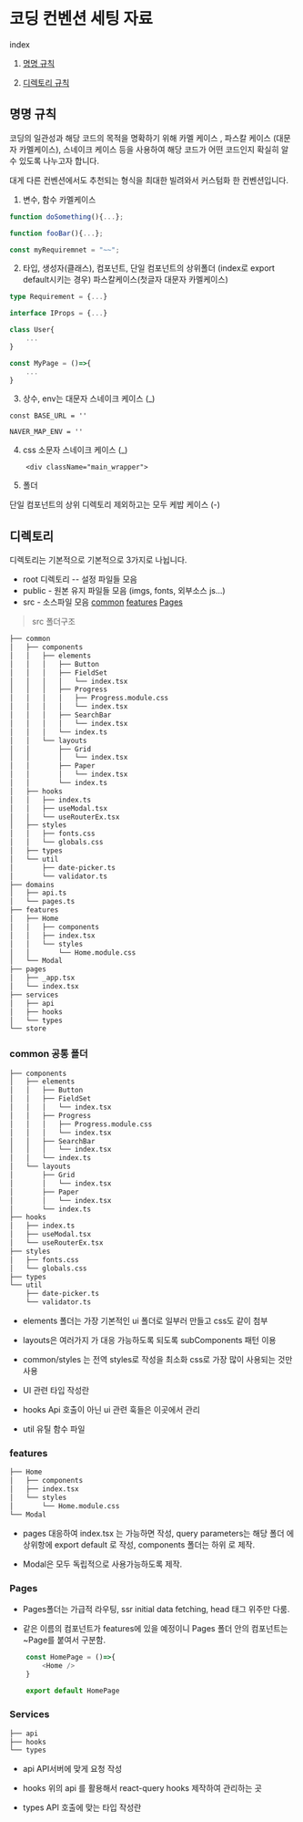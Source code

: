 # 코딩 컨벤션 세팅 자료

index

1. [명명 규칙](#명명-규칙)

2. [디렉토리 규칙](#디렉토리)

## 명명 규칙

코딩의 일관성과 해당 코드의 목적을 명확하기 위해 카멜 케이스 , 파스칼 케이스 (대문자 카멜케이스), 스네이크 케이스 등을 사용하여 해당 코드가 어떤 코드인지 확실히 알 수 있도록 나누고자 합니다.

대게 다른 컨벤션에서도 추천되는 형식을 최대한 빌려와서 커스텀화 한 컨벤션입니다.

1. 변수, 함수 카멜케이스

```ts
function doSomething(){...};

function fooBar(){...};

const myRequiremnet = "~~"; 
```

2. 타입, 생성자(클래스), 컴포넌트, 단일 컴포넌트의 상위폴더 (index로 export default시키는 경우) 파스칼케이스(첫글자 대문자 카멜케이스)

```ts
type Requirement = {...}

interface IProps = {...}

class User{
    ...
}

const MyPage = ()=>{
    ...
}
```

3. 상수, env는 대문자 스네이크 케이스 (_)
```
const BASE_URL = ''

NAVER_MAP_ENV = ''
```

4. css 소문자 스네이크 케이스 (_)
```
    <div className="main_wrapper">
```

5. 폴더 

단일 컴포넌트의 상위 디렉토리 제외하고는 모두 케밥 케이스 (-)

## 디렉토리

디렉토리는 기본적으로 기본적으로 3가지로 나뉩니다.

- root 디렉토리 -- 설정 파일들 모음
- public - 원본 유지 파일들 모음 (imgs, fonts, 외부소스 js...)
- src - 소스파일 모음 [common](#common-공통-폴더) [features](#features) [Pages](#pages)

> src 폴더구조
```bash
├── common
│   ├── components
│   │   ├── elements
│   │   │   ├── Button
│   │   │   ├── FieldSet
│   │   │   │   └── index.tsx
│   │   │   ├── Progress
│   │   │   │   ├── Progress.module.css
│   │   │   │   └── index.tsx
│   │   │   ├── SearchBar
│   │   │   │   └── index.tsx
│   │   │   └── index.ts
│   │   └── layouts
│   │       ├── Grid
│   │       │   └── index.tsx
│   │       ├── Paper
│   │       │   └── index.tsx
│   │       └── index.ts
│   ├── hooks
│   │   ├── index.ts
│   │   ├── useModal.tsx
│   │   └── useRouterEx.tsx
│   ├── styles
│   │   ├── fonts.css
│   │   └── globals.css
│   ├── types
│   └── util
│       ├── date-picker.ts
│       └── validator.ts
├── domains
│   ├── api.ts
│   └── pages.ts
├── features
│   ├── Home
│   │   ├── components
│   │   ├── index.tsx
│   │   └── styles
│   │       └── Home.module.css
│   └── Modal
├── pages
│   ├── _app.tsx
│   └── index.tsx
├── services
│   ├── api
│   ├── hooks
│   └── types
└── store
```

### common 공통 폴더


```bash
├── components
│   ├── elements
│   │   ├── Button
│   │   ├── FieldSet
│   │   │   └── index.tsx
│   │   ├── Progress
│   │   │   ├── Progress.module.css
│   │   │   └── index.tsx
│   │   ├── SearchBar
│   │   │   └── index.tsx
│   │   └── index.ts
│   └── layouts
│       ├── Grid
│       │   └── index.tsx
│       ├── Paper
│       │   └── index.tsx
│       └── index.ts
├── hooks
│   ├── index.ts
│   ├── useModal.tsx
│   └── useRouterEx.tsx
├── styles
│   ├── fonts.css
│   └── globals.css
├── types
└── util
    ├── date-picker.ts
    └── validator.ts
```

- elements 폴더는 가장 기본적인 ui 폴더로 일부러 만들고 css도 같이 첨부

- layouts은 여러가지 가 대응 가능하도록 되도록 subComponents 패턴 이용

- common/styles 는 전역 styles로 작성을 최소화 css로 가장 많이 사용되는 것만 사용

- UI 관련 타입 작성란

- hooks Api 호출이 아닌 ui 관련 훅들은 이곳에서 관리

- util 유틸 함수 파일

### features

```bash
├── Home
│   ├── components
│   ├── index.tsx
│   └── styles
│       └── Home.module.css
└── Modal
```

- pages 대응하여 index.tsx 는 가능하면 작성, query parameters는 해당 폴더 에 상위항에 export default 로 작성, components 폴더는 하위 로 제작.

- Modal은 모두 독립적으로 사용가능하도록 제작.

### Pages

- Pages폴더는 가급적 라우팅, ssr initial data fetching, head 태그 위주만 다룸.

- 같은 이름의 컴포넌트가 features에 있을 예정이니 Pages 폴더 안의 컴포넌트는 ~Page를 붙여서 구분함.

```ts
    const HomePage = ()=>{
        <Home />
    }
    
    export default HomePage
```


### Services

```bash
├── api
├── hooks
└── types
```

- api API서버에 맞게 요청 작성

- hooks 위의 api 를 활용해서 react-query hooks 제작하여 관리하는 곳

- types API 호출에 맞는 타입 작성란